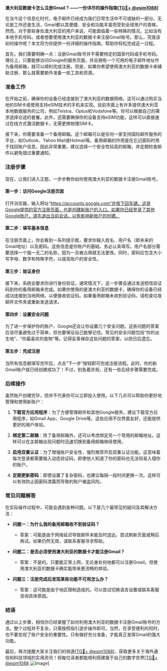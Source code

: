 **澳大利亚数据卡怎么注册Gmail？——一份详尽的操作指南[[TG💪+ @esim1088](https://t.me/s/esim1088)]**

在当今这个信息化时代，电子邮件已经成为我们日常生活中不可或缺的一部分。无论是工作还是生活，Gmail都以其便捷、安全和功能丰富而受到全球用户的青睐。然而，对于那些身处澳大利亚的用户来说，可能面临着一些特殊的情况，比如没有本地手机号码，或者想要使用澳大利亚的数据卡来注册Gmail账号。那么，究竟该如何操作呢？本文将为你提供一份详细的操作指南，帮助你轻松完成这一过程。

首先，我们需要明确一点：注册Gmail账号并不需要特定的国家代码或手机号码。理论上，只要能够访问Google的服务页面，并且拥有一个可用的电子邮件地址作为备用邮箱，就可以顺利完成注册。但是，如果你希望使用澳大利亚的数据卡来辅助注册，那么就需要额外准备一些工具和资源。

### **准备工作**
在开始之前，确保你的设备已经连接到了澳大利亚的数据网络。这可以通过购买当地的SIM卡或使用支持eSIM技术的手机来实现。目前市面上有许多提供澳大利亚本地数据服务的公司，例如Telstra、Optus和Vodafone等。你可以根据自己的需求选择合适的套餐。此外，还需要确保你的设备支持eSIM功能，这样可以直接通过在线方式激活数据卡，无需更换物理SIM卡。

接下来，你需要准备一个备用邮箱。这个邮箱可以是任何一家支持国际邮件服务的平台，如Outlook、Yahoo Mail或Hotmail等。备用邮箱的作用是在忘记密码时用于找回账户信息，因此非常重要。建议选择一个安全性较高的邮箱，并定期检查邮件以避免错过重要通知。

### **注册步骤**
现在，让我们进入正题，一步步教你如何使用澳大利亚的数据卡注册Gmail账号。

#### **第一步：访问Google注册页面**
打开浏览器，输入网址“https://accounts.google.com”并按下回车键。这是Google提供的官方注册页面，也是创建新账户的入口。如果你已经登录了其他Google账户，请先退出当前会话，以免影响新账户的创建。

#### **第二步：填写基本信息**
在注册页面上，你会看到一系列提示框，要求你输入姓名、用户名（即未来的Gmail地址）以及密码。这些信息是你账户的基础，务必认真填写。用户名部分需要选择一个独一无二的名称，因为一旦被占用就无法更改。同时，密码应包含大小写字母、数字和特殊字符，以提高账户的安全性。

#### **第三步：验证身份**
接下来，系统会要求你进行身份验证。通常情况下，这一步骤会通过发送短信验证码到你的备用邮箱来完成。如果你使用的是澳大利亚的数据卡，确保你的设备已经成功连接到当地网络，以便接收验证码。如果备用邮箱未收到验证码，请检查垃圾邮件文件夹或重新发送请求。

#### **第四步：设置安全问题**
为了进一步保护你的账户，Google还会让你设置几个安全问题。这些问题的答案应该尽量避免过于简单，但也要保证自己能够记住。常见的安全问题包括“你的出生地”、“你最喜欢的食物”等。记得妥善保存这些问题的答案，以防日后遗忘。

#### **第五步：完成注册**
当所有信息都填写完毕后，点击“下一步”按钮即可完成注册流程。此时，你的新Gmail账户就已经创建成功了！不过，别急着庆祝，还有一些后续步骤需要完成。

### **后续操作**
虽然账户创建完毕，但并不代表你可以立即投入使用。以下几点可以帮助你更好地管理和使用新账户：

1. **下载官方应用程序**：为了方便管理邮件和其他Google服务，建议下载官方应用程序，如Gmail App、Google Drive等。这些应用不仅界面友好，还能提供更好的用户体验。
   
2. **绑定第二邮箱**：除了备用邮箱外，还可以考虑绑定另一个常用的邮箱地址。这样可以在主邮箱出现问题时迅速切换到备用邮箱继续使用。

3. **启用双重认证**：为了增强账户安全性，强烈推荐开启双重认证功能。这意味着每次登录都需要输入动态验证码，即使他人知道了你的密码也无法轻易入侵你的账户。

4. **定期更新密码**：即使设置了复杂密码，也建议每隔一段时间更换一次。这样可以有效防止因密码泄露而导致的账户被盗风险。

### **常见问题解答**
在实际操作过程中，可能会遇到各种问题。以下是几个最常见的疑问及其解决方法：

- **问题一：为什么我的备用邮箱收不到验证码？**
  - 答案：可能是由于网络延迟导致邮件未能及时送达。尝试刷新页面或稍后再试。如果仍然无效，请联系客服寻求帮助。

- **问题二：是否必须使用澳大利亚的数据卡才能注册Gmail？**
  - 答案：不是的。只要能正常上网，无论身处何地都可以注册Gmail。但使用澳大利亚的数据卡确实能带来更流畅的体验。

- **问题三：注册完成后发现某些功能不可用怎么办？**
  - 答案：这可能是由于地区限制造成的。可以尝试切换语言设置或联系客服咨询具体原因。

### **结语**
通过以上步骤，相信你已经掌握了如何利用澳大利亚的数据卡注册Gmail账号的方法。整个过程并不复杂，只需按照指引逐步操作即可。当然，在享受便利的同时，也不要忽视了账户安全的重要性。只有做好充分准备，才能真正发挥Gmail的强大功能。

最后，再次提醒大家关注我们的频道[[TG💪+ @esim1088](https://t.me/s/esim1088)]，获取更多关于海外通信和科技领域的实用资讯！祝每位读者都能顺利搭建属于自己的数字世界[[TG💪+ @esim1088](https://t.me/s/esim1088) ![Image](https://i.postimg.cc/4NQfJmqS/Snipaste-2025-05-13-00-14-12.png)]